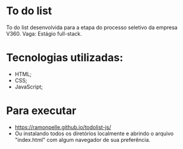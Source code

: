 # To do list
To do list desenvolvida para a etapa do processo seletivo da empresa V360. Vaga: Estágio full-stack.

# Tecnologias utilizadas:
  - HTML;
  - CSS;
  - JavaScript;

# Para executar
  - https://ramonpelle.github.io/todolist-js/
  - Ou instalando todos os diretórios localmente e abrindo o arquivo "index.html" com algum navegador de sua preferência.
